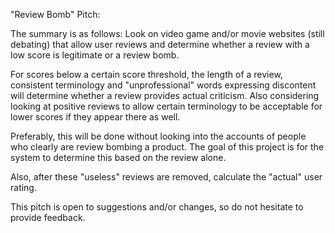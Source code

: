 "Review Bomb" Pitch:

The summary is as follows: Look on video game and/or movie websites (still debating) that allow user reviews and determine
whether a review with a low score is legitimate or a review bomb.

For scores below a certain score threshold, the length of a review, consistent terminology and "unprofessional" words expressing
discontent will determine whether a review provides actual criticism.  Also considering looking at positive reviews
to allow certain terminology to be acceptable for lower scores if they appear there as well.

Preferably, this will be done without looking into the accounts of people who clearly are review bombing a product.
The goal of this project is for the system to determine this based on the review alone.

Also, after these "useless" reviews are removed, calculate the "actual" user rating.

This pitch is open to suggestions and/or changes, so do not hesitate to provide feedback.
